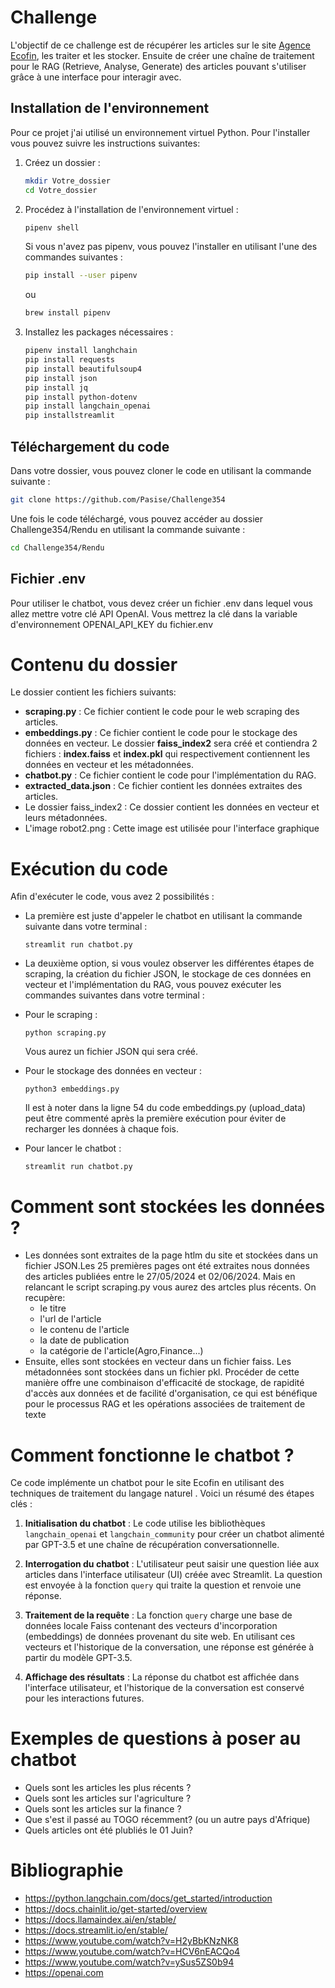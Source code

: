 # Challenge

L'objectif de ce challenge est de récupérer les articles sur le site [Agence Ecofin](https://www.agenceecofin.com/a-la-une/recherche-article?filterTitle=&submit.x=0&submit.y=0&filterTousLesFils=Tous&filterCategories=Sous-rubrique&filterDateFrom=&filterDateTo=&option=com_dmk2articlesfilter&view=articles&filterFrench=French&Itemid=269&userSearch=1&layout=#dmk2articlesfilter_results), les traiter et les stocker. Ensuite de créer une chaîne de traitement pour le RAG (Retrieve, Analyse, Generate) des articles pouvant s'utiliser grâce à une interface pour interagir avec.

## Installation de l'environnement

Pour ce projet j'ai utilisé un environnement virtuel Python. Pour l'installer vous pouvez suivre les instructions suivantes:

1. Créez un dossier :
    ```bash
    mkdir Votre_dossier
    cd Votre_dossier
    ```

2. Procédez à l'installation de l'environnement virtuel :
    ```bash
    pipenv shell
    ```

    Si vous n'avez pas pipenv, vous pouvez l'installer en utilisant l'une des commandes suivantes :
    ```bash
    pip install --user pipenv
    ```
    ou
    ```bash
    brew install pipenv
    ```

3. Installez les packages nécessaires :
    ```bash
    pipenv install langhchain
    pip install requests
    pip install beautifulsoup4
    pip install json 
    pip install jq
    pip install python-dotenv 
    pip install langchain_openai
    pip installstreamlit
    ```

## Téléchargement du code

Dans votre dossier, vous pouvez cloner le code en utilisant la commande suivante :
```bash
git clone https://github.com/Pasise/Challenge354

```
Une fois le code téléchargé, vous pouvez accéder au dossier Challenge354/Rendu en utilisant la commande suivante :
```bash
cd Challenge354/Rendu
```
## Fichier .env
Pour utiliser le chatbot, vous devez créer un fichier .env dans lequel vous allez mettre votre clé API OpenAI. 
Vous mettrez la clé dans la variable d'environnement OPENAI_API_KEY du fichier.env 

# Contenu du dossier

Le dossier contient les fichiers suivants:
- **scraping.py** : Ce fichier contient le code pour le web scraping des articles.
- **embeddings.py** : Ce fichier contient le code pour le stockage des données en vecteur. Le dossier **faiss_index2** sera créé et contiendra 2 fichiers : **index.faiss** et **index.pkl** qui respectivement contiennent les données en vecteur et les métadonnées.
- **chatbot.py** : Ce fichier contient le code pour l'implémentation du RAG.
- **extracted_data.json** : Ce fichier contient les données extraites des articles.
- Le dossier faiss_index2 : Ce dossier contient les données en vecteur et leurs métadonnées.
- L'image robot2.png : Cette image est utilisée pour l'interface graphique

# Exécution du code

Afin d'exécuter le code, vous avez 2 possibilités :
- La première est juste d'appeler le chatbot en utilisant la commande suivante dans votre terminal :
  ```
  streamlit run chatbot.py
  ```

- La deuxième option, si vous voulez observer les différentes étapes de scraping, la création du fichier JSON, le stockage de ces données en vecteur et l'implémentation du RAG, vous pouvez exécuter les commandes suivantes dans votre terminal :
- Pour le scraping : 
  ```
  python scraping.py
  ```
  Vous aurez un fichier JSON qui sera créé.
- Pour le stockage des données en vecteur : 
  ```
  python3 embeddings.py
  ```
  Il est à noter dans la ligne 54 du code embeddings.py (upload_data) peut être commenté après la première exécution pour éviter de recharger les données à chaque fois.
- Pour lancer le chatbot : 
  ```
  streamlit run chatbot.py
  ```

# Comment sont stockées les données ? 

- Les données sont extraites de la page htlm du site et stockées dans un fichier JSON.Les 25 premières pages ont été extraites nous données des articles publiées entre le 27/05/2024 et 02/06/2024. Mais en relancant le script scraping.py vous aurez des artcles plus récents. On recupère:
    - le titre
    - l'url de l'article
    - le contenu de l'article
    - la date de publication
    - la catégorie de l'article(Agro,Finance...)
- Ensuite, elles sont stockées en vecteur dans un fichier faiss. Les métadonnées sont stockées dans un fichier pkl. Procéder de cette manière offre une combinaison d'efficacité de stockage, de rapidité d'accès aux données et de facilité d'organisation, ce qui est bénéfique pour le processus RAG et les opérations associées de traitement de texte

# Comment fonctionne le chatbot ?
Ce code implémente un chatbot pour le site Ecofin en utilisant des techniques de traitement du langage naturel . Voici un résumé des étapes clés :

1. **Initialisation du chatbot** : Le code utilise les bibliothèques `langchain_openai` et `langchain_community` pour créer un chatbot alimenté par GPT-3.5 et une chaîne de récupération conversationnelle.

2. **Interrogation du chatbot** : L'utilisateur peut saisir une question liée aux articles dans l'interface utilisateur (UI) créée avec Streamlit. La question est envoyée à la fonction `query` qui traite la question et renvoie une réponse.

3. **Traitement de la requête** : La fonction `query` charge une base de données locale Faiss contenant des vecteurs d'incorporation (embeddings) de données provenant du site web. En utilisant ces vecteurs et l'historique de la conversation, une réponse est générée à partir du modèle GPT-3.5.

4. **Affichage des résultats** : La réponse du chatbot est affichée dans l'interface utilisateur, et l'historique de la conversation est conservé pour les interactions futures.


# Exemples de questions à poser au chatbot
- Quels sont les articles les plus récents ?
- Quels sont les articles sur l'agriculture ?
- Quels sont les articles sur la finance ?
- Que s'est il passé au TOGO récemment? (ou un autre pays d'Afrique)
- Quels articles ont été plubliés le 01 Juin? 


# Bibliographie
- https://python.langchain.com/docs/get_started/introduction
- https://docs.chainlit.io/get-started/overview
- https://docs.llamaindex.ai/en/stable/
- https://docs.streamlit.io/en/stable/
- https://www.youtube.com/watch?v=H2yBbKNzNK8
- https://www.youtube.com/watch?v=HCV6nEACQo4
- https://www.youtube.com/watch?v=ySus5ZS0b94
- https://openai.com 
